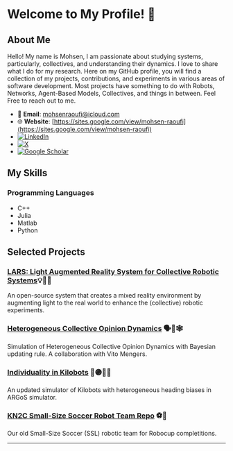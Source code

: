 # Welcome to My Profile! 👋

## About Me

Hello! My name is Mohsen, I am passionate about studying systems, particularly, collectives, and understanding their dynamics. I love to share what I do for my research. Here on my GitHub profile, you will find a collection of my projects, contributions, and experiments in various areas of software development. Most projects have something to do with Robots, Networks, Agent-Based Models, Collectives, and things in between. Feel Free to reach out to me.

- 📧 **Email**: mohsenraoufi@icloud.com
- 🌐 **Website**: [https://sites.google.com/view/mohsen-raoufi](https://sites.google.com/view/mohsen-raoufi)
- [![LinkedIn](https://img.shields.io/badge/-LinkedIn-blue?style=flat&logo=Linkedin&logoColor=white)](https://www.linkedin.com/in/mohsen-raoufi/)
- [![X](https://img.shields.io/twitter/:mohsen_raoufi)](https://twitter.com/mohsen_raoufi)
- [![Google Scholar](https://img.shields.io/badge/Google_Scholar-4285F4?style=flat&logo=google-scholar&logoColor=white)](https://scholar.google.com/citations?user=P9A5OrEAAAAJ&hl=en)



## My Skills

### Programming Languages
- C++
- Julia
- Matlab
- Python

## Selected Projects

### [LARS: Light Augmented Reality System for Collective Robotic Systems](https://github.com/mohsen-raoufi/LARS)💡🔦🤖
An open-source system that creates a mixed reality environment by augmenting light to the real world to enhance the (collective) robotic experiments. 

### [Heterogeneous Collective Opinion Dynamics](https://github.com/mohsen-raoufi/uncertainty_opinion_dynamic) 🗣️📣🕸️
Simulation of Heterogeneous Collective Opinion Dynamics with Bayesian updating rule. A collaboration with Vito Mengers.

### [Individuality in Kilobots](https://github.com/mohsen-raoufi/Kilobots-Individuality-ALife-23) 🔴🟣🔵🤖
An updated simulator of Kilobots with heterogeneous heading biases in ARGoS simulator. 

### [KN2C Small-Size Soccer Robot Team Repo](https://github.com/mohsen-raoufi/KN2C-SSL) ⚽️🤖
Our old Small-Size Soccer (SSL) robotic team for Robocup completitions. 

---
